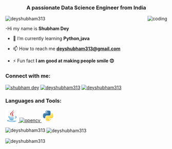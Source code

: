 
<h3 align="center">A passionate Data Science Engineer from India</h3>
<img align="right" alt="coding" with="300" height="350"src="https://user-images.githubusercontent.com/74038190/212749447-bfb7e725-6987-49d9-ae85-2015e3e7cc41.gif">
<p align="left"> <img src="https://komarev.com/ghpvc/?username=deyshubham313&label=Profile%20views&color=0e75b6&style=flat" alt="deyshubham313" /> </p>

-Hi my name is **Shubham Dey**

- 🌱 I’m currently learning **Python,java**

- 📫 How to reach me **deyshubham313@gmail.com**

- ⚡ Fun fact **I am good at making people smile 😊**

<h3 align="left">Connect with me:</h3>
<p align="left">
<a href="https://www.linkedin.com/in/shubham-dey-8140b0301/" target="blank"><img align="center" src="https://raw.githubusercontent.com/rahuldkjain/github-profile-readme-generator/master/src/images/icons/Social/linked-in-alt.svg" alt="shubham dey" height="30" width="40" /></a>
<a href="https://kaggle.com/deyshubham313" target="blank"><img align="center" src="https://raw.githubusercontent.com/rahuldkjain/github-profile-readme-generator/master/src/images/icons/Social/kaggle.svg" alt="deyshubham313" height="30" width="40" /></a>
<a href="https://instagram.com/deyshubham313" target="blank"><img align="center" src="https://raw.githubusercontent.com/rahuldkjain/github-profile-readme-generator/master/src/images/icons/Social/instagram.svg" alt="deyshubham313" height="30" width="40" /></a>
</p>

<h3 align="left">Languages and Tools:</h3>
<p align="left"> <a href="https://www.java.com" target="_blank" rel="noreferrer"> <img src="https://raw.githubusercontent.com/devicons/devicon/master/icons/java/java-original.svg" alt="java" width="40" height="40"/> </a> <a href="https://opencv.org/" target="_blank" rel="noreferrer"> <img src="https://www.vectorlogo.zone/logos/opencv/opencv-icon.svg" alt="opencv" width="40" height="40"/> </a> <a href="https://www.python.org" target="_blank" rel="noreferrer"> <img src="https://raw.githubusercontent.com/devicons/devicon/master/icons/python/python-original.svg" alt="python" width="40" height="40"/> </a> </p>

<p><img align="left" src="https://github-readme-stats.vercel.app/api/top-langs?username=deyshubham313&show_icons=true&locale=en&layout=compact" alt="deyshubham313" /></p>

<p>&nbsp;<img align="center" src="https://github-readme-stats.vercel.app/api?username=deyshubham313&show_icons=true&locale=en" alt="deyshubham313" /></p>

<p><img align="center" src="https://github-readme-streak-stats.herokuapp.com/?user=deyshubham313&" alt="deyshubham313" /></p>
